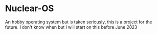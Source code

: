 # Nuclear-OS
An hobby operating system but is taken seriously, this is a project for the future. I don't know when but I will start on this before June 2023
